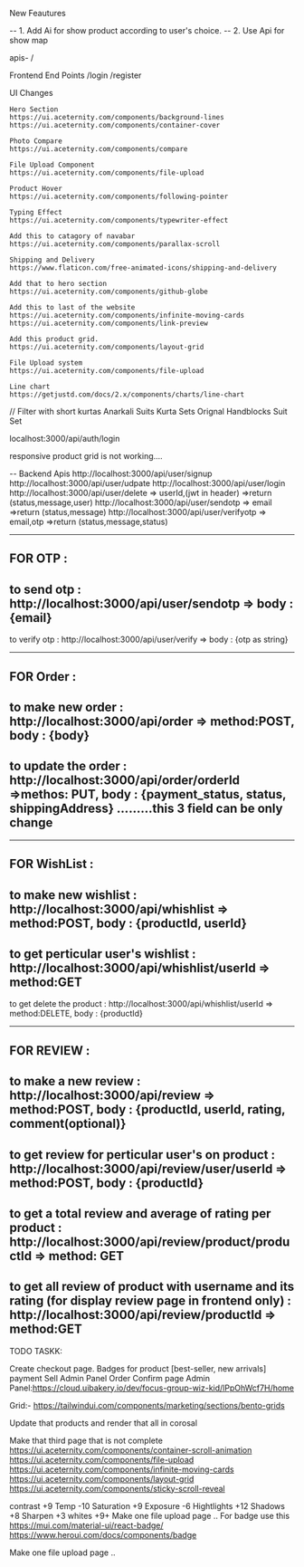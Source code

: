 New Feautures

-- 1. Add Ai for show product according to user's choice.
-- 2. Use Api for show map

apis- /

Frontend End Points
/login
/register

UI Changes

    Hero Section
    https://ui.aceternity.com/components/background-lines
    https://ui.aceternity.com/components/container-cover

    Photo Compare
    https://ui.aceternity.com/components/compare

    File Upload Component
    https://ui.aceternity.com/components/file-upload

    Product Hover
    https://ui.aceternity.com/components/following-pointer

    Typing Effect
    https://ui.aceternity.com/components/typewriter-effect

    Add this to catagory of navabar
    https://ui.aceternity.com/components/parallax-scroll
    
    Shipping and Delivery
    https://www.flaticon.com/free-animated-icons/shipping-and-delivery

    Add that to hero section
    https://ui.aceternity.com/components/github-globe

    Add this to last of the website
    https://ui.aceternity.com/components/infinite-moving-cards
    https://ui.aceternity.com/components/link-preview

    Add this product grid.
    https://ui.aceternity.com/components/layout-grid

    File Upload system
    https://ui.aceternity.com/components/file-upload

    Line chart
    https://getjustd.com/docs/2.x/components/charts/line-chart


// Filter with
short kurtas
Anarkali Suits
Kurta Sets
Orignal Handblocks Suit Set


<!-- todo: In assests one screen shot show that ss and add that all products in that footer section-->
<!-- todo: Make username api and find that all username and make that api -->
<!-- todo: Add that state api and make that looks like that -->

localhost:3000/api/auth/login

responsive product grid is not working....

-- Backend Apis
http://localhost:3000/api/user/signup
http://localhost:3000/api/user/udpate
http://localhost:3000/api/user/login
http://localhost:3000/api/user/delete => userId,(jwt in header) =>return (status,message,user)
http://localhost:3000/api/user/sendotp => email =>return (status,message)
http://localhost:3000/api/user/verifyotp => email,otp =>return (status,message,status)

****************************************************************************************
FOR OTP :
----------------------------------------------------------------------------------------
to send otp : http://localhost:3000/api/user/sendotp => body : {email}
----------------------------------------------------------------------------------------
to verify otp : http://localhost:3000/api/user/verify => body : {otp as string}

****************************************************************************************
FOR Order : 
----------------------------------------------------------------------------------------
to make new order : http://localhost:3000/api/order => method:POST, body : {body}
----------------------------------------------------------------------------------------
to update the order : http://localhost:3000/api/order/orderId =>methos: PUT, body : {payment_status, status, shippingAddress} .........this 3 field can be only change
----------------------------------------------------------------------------------------


****************************************************************************************
FOR WishList : 
----------------------------------------------------------------------------------------
to make new wishlist : http://localhost:3000/api/whishlist => method:POST, body : {productId, userId}
----------------------------------------------------------------------------------------
to get perticular user's wishlist : http://localhost:3000/api/whishlist/userId => method:GET
----------------------------------------------------------------------------------------
to get delete the product : http://localhost:3000/api/whishlist/userId => method:DELETE, body : {productId}


****************************************************************************************
FOR REVIEW : 
----------------------------------------------------------------------------------------
to make a new review : http://localhost:3000/api/review => method:POST, body : {productId, userId, rating, comment(optional)}
----------------------------------------------------------------------------------------
to get review for perticular user's on product : http://localhost:3000/api/review/user/userId => method:POST, body : {productId}
----------------------------------------------------------------------------------------
to get a total review and average of rating per product : http://localhost:3000/api/review/product/productId => method: GET
----------------------------------------------------------------------------------------
to get all review of product with username and its rating (for display review page in frontend only) : http://localhost:3000/api/review/productId => method:GET
----------------------------------------------------------------------------------------






<!-- TODO: Fix that all spacing things that is not working proper -->





TODO TASKK:

Create checkout page.
Badges for product [best-seller, new arrivals]
payment
Sell
Admin Panel
Order Confirm page
Admin Panel:https://cloud.uibakery.io/dev/focus-group-wiz-kid/lPpOhWcf7H/home


Grid:-
https://tailwindui.com/components/marketing/sections/bento-grids


Update that products and render that all in corosal 

Make that third page that is not complete
https://ui.aceternity.com/components/container-scroll-animation
https://ui.aceternity.com/components/file-upload
https://ui.aceternity.com/components/infinite-moving-cards
https://ui.aceternity.com/components/layout-grid
https://ui.aceternity.com/components/sticky-scroll-reveal




contrast +9
Temp -10
Saturation +9
Exposure -6
Hightlights +12
Shadows +8
Sharpen +3
whites +9+
Make one file upload page ..
For badge use this
https://mui.com/material-ui/react-badge/
https://www.heroui.com/docs/components/badge

Make one file upload page ..
